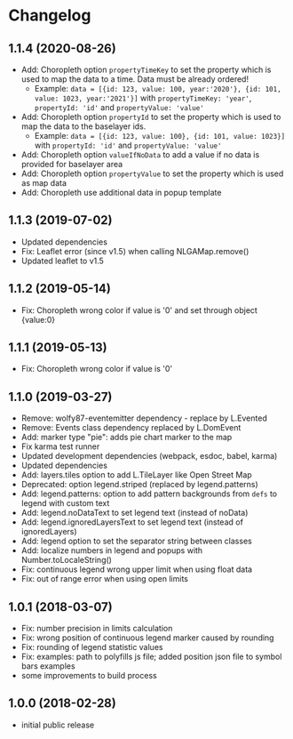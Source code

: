 # Changelog

## 1.1.4 (2020-08-26)
- Add: Choropleth option `propertyTimeKey` to set the property which is used to map the data to a time. Data must be already ordered!
  - Example: `data = [{id: 123, value: 100, year:'2020'}, {id: 101, value: 1023, year:'2021'}]` with `propertyTimeKey: 'year'`, `propertyId: 'id'` and `propertyValue: 'value'`
- Add: Choropleth option `propertyId` to set the property which is used to map the data to the baselayer ids. 
  - Example: `data = [{id: 123, value: 100}, {id: 101, value: 1023}]` with `propertyId: 'id'` and `propertyValue: 'value'`
- Add: Choropleth option `valueIfNoData` to add a value if no data is provided for baselayer area
- Add: Choropleth option `propertyValue` to set the property which is used as map data
- Add: Choropleth use additional data in popup template

## 1.1.3 (2019-07-02)
- Updated dependencies
- Fix: Leaflet error (since v1.5) when calling NLGAMap.remove()
- Updated leaflet to v1.5

## 1.1.2 (2019-05-14)
- Fix: Choropleth wrong color if value is '0' and set through object {value:0}

## 1.1.1 (2019-05-13)
- Fix: Choropleth wrong color if value is '0'

## 1.1.0 (2019-03-27)
- Remove: wolfy87-eventemitter dependency - replace by L.Evented
- Remove: Events class dependency replaced by L.DomEvent
- Add: marker type "pie": adds pie chart marker to the map
- Fix karma test runner
- Updated development dependencies (webpack, esdoc, babel, karma)
- Updated dependencies 
- Add: layers.tiles option to add L.TileLayer like Open Street Map
- Deprecated: option legend.striped (replaced by legend.patterns)
- Add: legend.patterns: option to add pattern backgrounds from `defs` to legend with custom text
- Add: legend.noDataText to set legend text (instead of noData) 
- Add: legend.ignoredLayersText to set legend text (instead of ignoredLayers)
- Add: legend option to set the separator string between classes
- Add: localize numbers in legend and popups with Number.toLocaleString()
- Fix: continuous legend wrong upper limit when using float data
- Fix: out of range error when using open limits

## 1.0.1 (2018-03-07)
- Fix: number precision in limits calculation
- Fix: wrong position of continuous legend marker caused by rounding
- Fix: rounding of legend statistic values
- Fix: examples: path to polyfills js file; added position json file to symbol bars examples
- some improvements to build process

## 1.0.0 (2018-02-28)
- initial public release